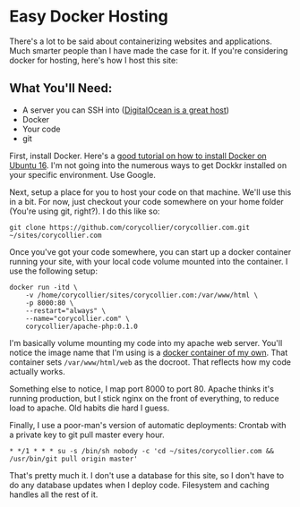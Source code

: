 # Easy Docker Hosting

There's a lot to be said about containerizing websites and applications. Much smarter people than I have made the case for it. If you're considering docker for hosting, here's how I host this site:

## What You'll Need:
* A server you can SSH into ([DigitalOcean is a great host](https://m.do.co/c/dfef8bd401d2))
* Docker
* Your code
* git

First, install Docker. Here's a [good tutorial on how to install Docker on Ubuntu 16](https://www.digitalocean.com/community/tutorials/how-to-install-and-use-docker-on-ubuntu-16-04). I'm not going into the numerous ways to get Dockkr installed on your specific environment. Use Google.

Next, setup a place for you to host your code on that machine. We'll use this in a bit. For now, just checkout your code somewhere on your home folder (You're using git, right?). I do this like so:
```
git clone https://github.com/corycollier/corycollier.com.git ~/sites/corycollier.com
```

Once you've got your code somewhere, you can start up a docker container running your site, with your local code volume mounted into the container. I use the following setup:
```
docker run -itd \
    -v /home/corycollier/sites/corycollier.com:/var/www/html \
    -p 8000:80 \
    --restart="always" \
    --name="corycollier.com" \
    corycollier/apache-php:0.1.0
```

I'm basically volume mounting my code into my apache web server. You'll notice the image name that I'm using is a [docker container of my own](https://github.com/corycollier/docker-apache-php). That container sets `/var/www/html/web` as the docroot. That reflects how my code actually works.

Something else to notice, I map port 8000 to port 80. Apache thinks it's running production, but I stick nginx on the front of everything, to reduce load to apache. Old habits die hard I guess.

Finally, I use a poor-man's version of automatic deployments:
Crontab with a private key to git pull master every hour.

```
* */1 * * * su -s /bin/sh nobody -c 'cd ~/sites/corycollier.com && /usr/bin/git pull origin master'
```

That's pretty much it. I don't use a database for this site, so I don't have to do any database updates when I deploy code. Filesystem and caching handles all the rest of it. 
